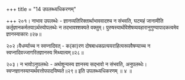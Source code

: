 +++
title = "14 उपलब्ध्यधिकरणम्"

+++
२०१। नाभाव उपलब्धेः - ज्ञानव्यतिरिक्तार्थाभाववादश्च न संभवति, घटमहं जानामीति  
कर्तृज्ञानकर्मतयाऽर्थस्योपलब्धेः न तदभावश्शक्यते वक्तुम्। पुरुषस्यार्थविशेषव्यवहारानुगुण्यापादकत्वमेव  
ज्ञानस्याकारः॥२७॥

२०२।वैधर्म्याच्च न स्वप्नादिवत् - क(का)रण दोषबाधकप्रत्ययराहित्यरूपवैषम्याच्च न  
स्वप्नादिवज्जागरितज्ञानस्य मिथ्यात्वम्॥२८॥

२०३। न भावोऽनुपलब्धेः - अर्थशून्यस्य ज्ञानस्य सद्भावो न संभवति, अनुपलब्धेः।  
स्वप्नज्ञानस्याप्यर्थवत्तोपपादयिष्यते॥२९॥ इति उपलब्ध्यधिकरणम् ॥ ४ ॥